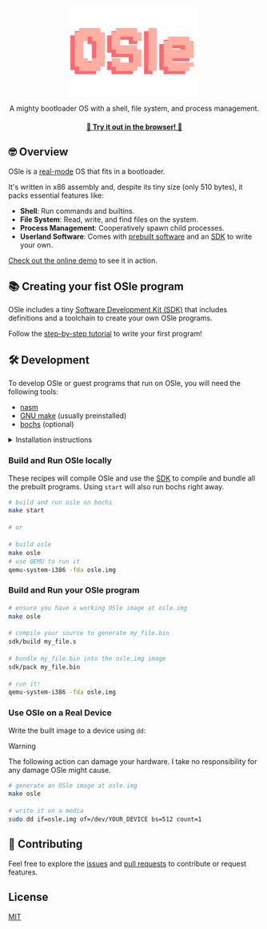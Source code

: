 <p align="center">
  <img width="256" src="./docs/logo.svg" alt="logo">
</p>

<p align="center">
A mighty bootloader OS with a shell, file system, and process management.
</p>


<h4 align="center">
  <a href="https://shikaan.github.io/OSle/">🚀 Try it out in the browser! 🚀</a>
</h4>


## 🤓 Overview

OSle is a [real-mode](https://wiki.osdev.org/Real_Mode) OS that fits in a 
bootloader. 

It's written in x86 assembly and, despite its tiny size (only 510 bytes), it 
packs essential features like:

- **Shell**: Run commands and builtins.
- **File System**: Read, write, and find files on the system.
- **Process Management**: Cooperatively spawn child processes.
- **Userland Software**: Comes with [prebuilt software](./bin/) and an 
[SDK](./sdk/) to write your own.

[Check out the online demo](https://shikaan.github.io/OSle) to see it in action.

## 📚 Creating your fist OSle program

OSle includes a tiny [Software Development Kit (SDK)](./sdk/) that includes
definitions and a toolchain to create your own OSle programs.

Follow the [step-by-step tutorial](./tutorial/) to write your first program!

## 🛠️ Development

To develop OSle or guest programs that run on OSle, you will need the following
tools:

- [nasm](https://www.nasm.us)
- [GNU make](https://www.gnu.org/software/make/) (usually preinstalled)
- [bochs](https://bochs.sourceforge.io) (optional)

<details>
<summary>Installation instructions</summary>

#### MacOS

Install dependencies using Homebrew:

```sh
brew install nasm
brew install bochs
```

#### Linux

Install dependencies using your local package manager, e.g., on Debian:

```sh
apt install nasm bochs
```
</details>

### Build and Run OSle locally

These recipes will compile OSle and use the [SDK](./sdk/) to compile and bundle
all the prebuilt programs. Using `start` will also run bochs right away.

```sh
# build and run osle on bochs
make start

# or

# build osle
make osle
# use QEMU to run it
qemu-system-i386 -fda osle.img
```

### Build and Run your OSle program

```sh
# ensure you have a working OSle image at osle.img
make osle

# compile your source to generate my_file.bin
sdk/build my_file.s

# bundle my_file.bin into the osle.img image
sdk/pack my_file.bin

# run it!
qemu-system-i386 -fda osle.img
```

### Use OSle on a Real Device

Write the built image to a device using `dd`:

> [!WARNING]  
> The following action can damage your hardware. I take no responsibility for
> any damage OSle might cause.

```sh
# generate an OSle image at osle.img
make osle

# write it on a media
sudo dd if=osle.img of=/dev/YOUR_DEVICE bs=512 count=1
```

## 🤝 Contributing

Feel free to explore the [issues](https://github.com/shikaan/OSle/issues) and [pull requests](https://github.com/shikaan/OSle/pulls) to contribute or request features.

## License

[MIT](./LICENSE)